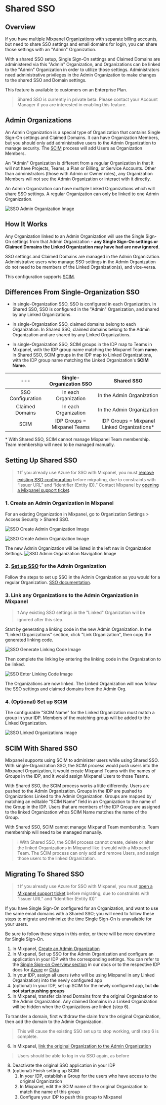 # Shared SSO

## Overview

If you have multiple Mixpanel [Organizations](/docs/orgs-and-projects/organizations) with separate billing accounts, but need to share SSO settings and email domains for login, you can share those settings with an "Admin" Organization.

With a shared SSO setup, Single Sign-On settings and Claimed Domains are administered via this "Admin" Organization, and Organizations can be linked to the "Admin" Organization in order to utilize those settings. Administrators need administrative privileges in the Admin Organization to make changes to the shared SSO and Domain settings.

This feature is available to customers on an Enterprise Plan.

> Shared SSO is currently in private beta. Please contact your Account Manager if you are interested in enabling this feature.

## Admin Organizations

An Admin Organization is a special type of Organization that contains Single Sign-On settings and Claimed Domains. It can have Organization Members, but you should only add administrative users to the Admin Organization to manage security. The [SCIM](/docs/access-security/single-sign-on/overview#scim) process will add Users as Organization Members.

An "Admin" Organization is different from a regular Organization in that it will not have Projects, Teams, a Plan or Billing, or Service Accounts. Other than administrators (those with Admin or Owner roles), any Organization Members will not see the Admin Organization or interact with it directly.

An Admin Organization can have multiple Linked Organizations which will share SSO settings. A regular Organization can only be linked to one Admin Organization.

![SSO Admin Organization Image](/sso_view_admin_org.png)

## How It Works

Any Organization linked to an Admin Organization will use the Single Sign-On settings from that Admin Organization - **any Single Sign-On settings or Claimed Domains the Linked Organization may have had are now ignored**.

SSO settings and Claimed Domains are managed in the Admin Organization. Administrative users who manage SSO settings in the Admin Organization do not need to be members of the Linked Organization(s), and vice-versa.

This configuration supports [SCIM](/docs/access-security/single-sign-on/overview#scim).

## Differences From Single-Organization SSO

- In single-Organization SSO, SSO is configured in each Organization. In Shared SSO, SSO is configured in the "Admin" Organization, and shared by any Linked Organizations.

- In single-Organization SSO, claimed domains belong to each Organization. In Shared SSO, claimed domains belong to the Admin Organization and are shared by any Linked Organizations.

- In single-Organization SSO, SCIM groups in the IDP map to Teams in Mixpanel, with the IDP group name matching the Mixpanel Team **name**. In Shared SSO, SCIM groups in the IDP map to Linked Organizations, with the IDP group name matching the Linked Organization's **SCIM Name**.

 ---|**Single-Organization SSO**|**Shared SSO**
:-----:|:-----:|:-----:
SSO Configuration|In each Organization|In the Admin Organization
Claimed Domains|In each Organization|In the Admin Organization
SCIM|IDP Groups = Mixpanel Teams|IDP Groups = Mixpanel Linked Organizations*

\* With Shared SSO, SCIM cannot manage Mixpanel Team membership. Team membership will need to be managed manually.

## Setting Up Shared SSO

> ❗ If you already use Azure for SSO with Mixpanel, you must [remove existing SSO configuration](/docs/access-security/single-sign-on/overview#remove-sso-configuration) before migrating, due to constraints with “Issuer URL” and “Identifier (Entity ID).” Contact Mixpanel by [opening a Mixpanel support ticket](https://mixpanel.com/get-support).

### 1. Create an Admin Organization in Mixpanel

For an existing Organization in Mixpanel, go to Organization Settings > Access Security > Shared SSO.

![SSO Create Admin Organization Image](/sso_create_admin_org1.png)

![SSO Create Admin Organization Image](/sso_create_admin_org2.png)

The new Admin Organization will be listed in the left nav in Organization Settings.
![SSO Admin Organization Navigation Image](/sso_admin_org_nav.png)

### 2. [Set up SSO](/docs/access-security/single-sign-on/overview) for the Admin Organization

Follow the steps to set up SSO in the Admin Organization as you would for a regular Organization. [SSO documentation](/docs/access-security/single-sign-on/overview).

### 3. Link any Organizations to the Admin Organization in Mixpanel

> ❗ Any existing SSO settings in the "Linked" Organization will be ignored after this step.

Start by generating a linking code in the new Admin Organization. In the "Linked Organizations" section, click "Link Organization", then copy the generated linking code.

![SSO Generate Linking Code Image](/sso_generate_linking_code.png)

Then complete the linking by entering the linking code in the Organization to be linked.

![SSO Enter Linking Code Image](/sso_enter_linking_code.png)

The Organizations are now linked. The Linked Organization will now follow the SSO settings and claimed domains from the Admin Org.

### 4. (Optional) Set up [SCIM](/docs/access-security/single-sign-on/overview#scim)

The configurable "SCIM Name" for the Linked Organization must match a group in your IDP. Members of the matching group will be added to the Linked Organization.

![SSO Linked Organizations Image](/sso_linked_orgs.png)

## SCIM With Shared SSO

Mixpanel supports using SCIM to administer users while using Shared SSO. With single-Organization SSO, the SCIM process would push users into the Mixpanel Organization, it would create Mixpanel Teams with the names of Groups in the IDP, and it would assign Mixpanel Users to those Teams.

With Shared SSO, the SCIM process works a little differently. Users are pushed to the Admin Organization. Groups in the IDP are pushed to Organizations Linked to the Admin Organization. Groups are mapped by matching an editable “SCIM Name” field in an Organization to the name of the Group in the IDP. Users that are members of the IDP Group are assigned to the linked Organization whos SCIM Name matches the name of the Group.

With Shared SSO, SCIM cannot manage Mixpanel Team membership. Team membership will need to be managed manually.

> ℹ️ With Shared SSO, the SCIM process cannot create, delete or alter the linked Organizations in Mixpanel like it would with a Mixpanel Team. The SCIM process can only add and remove Users, and assign those users to the linked Organization.

## Migrating To Shared SSO

> ❗ If you already use Azure for SSO with Mixpanel, you must [open a Mixpanel support ticket](https://mixpanel.com/get-support) before migrating, due to constraints with “Issuer URL” and “Identifier (Entity ID)”

If you have Single Sign-On configured for an Organization, and want to use the same email domains with a Shared SSO; you will need to follow these steps to migrate and minimize the time Single Sign-On is unavailable for your users.

Be sure to follow these steps in this order, or there will be more downtime for Single Sign-On.

1. In Mixpanel, [Create an Admin Organization](#1-create-an-admin-organization-in-mixpanel)
2. In Mixpanel, Set up SSO for the Admin Organization and configure an application in your IDP with the corresponding settings. You can refer to the [Single Sign-on Overview section](/docs/access-security/single-sign-on/overview) in our docs or to the respective IDP docs for [Azure](/docs/access-security/single-sign-on/azure) or [Okta](/docs/access-security/single-sign-on/okta)
3. In your IDP, assign all users (who will be using Mixpanel in any Linked Organization) into the newly configured app
4. (optional) In your IDP, set up SCIM for the newly configured app, but **do not start pushing groups**
5. In Mixpanel, transfer claimed Domains from the original Organization to the Admin Organization. Any claimed Domains in a Linked Organization will be hidden when the Organizations are linked (step 6).

To transfer a domain, first withdraw the claim from the original Organization, then add the domain to the Admin Organization.

> This will cause the existing SSO set up to stop working, until step 6 is complete.

6. In Mixpanel, [link the original Organization to the Admin Organization](#3-link-any-organizations-to-the-admin-organization-in-mixpanel)

> Users should be able to log in via SSO again, as before

8. Deactivate the original SSO application in your IDP
9. (optional) Finish setting up SCIM
    1. In your IDP, establish a Group for the users who have access to the original Organization
    2. In Mixpanel, edit the SCIM name of the original Organization to match the name of this group
    3. Configure your IDP to push this group to Mixpanel
